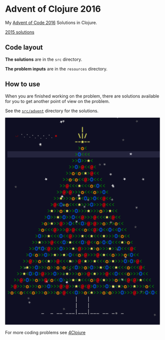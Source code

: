 # Advent of Clojure 2016

My [Advent of Code 2016](http://adventofcode.com/2016) Solutions in Clojure.

[2015 solutions](https://github.com/bhauman/advent-of-clojure)

## Code layout

**The solutions** are in the `src` directory.

**The problem inputs** are in the `resources` directory.

## How to use

When you are finished working on the problem, there are solutions
available for you to get another point of view on the problem.

See the [`src/advent`](https://github.com/bhauman/advent-of-clojure-2016/tree/master/src/advent-of-code-2016) directory for the solutions.

![advent tree](https://raw.githubusercontent.com/bhauman/advent-of-clojure/master/resources/advent_tree.png)

For more coding problems see [4Clojure](https://www.4clojure.com/)



